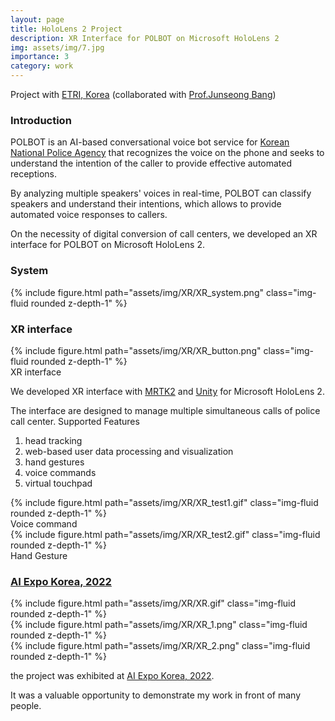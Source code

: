 ```yaml
---
layout: page
title: HoloLens 2 Project
description: XR Interface for POLBOT on Microsoft HoloLens 2
img: assets/img/7.jpg
importance: 3
category: work
---
```


<p class="font-weight-bold">Project with <a href='https://www.etri.re.kr/intro.html'>ETRI, Korea</a> (collaborated with <a href='https://scholar.google.com/citations?user=ls--5v0AAAAJ&hl=en'>Prof.Junseong Bang</a>)</p>

<h3>Introduction</h3>

POLBOT is an AI-based conversational voice bot service for <a href="https://minwon.police.go.kr/">Korean National Police Agency</a> that recognizes the voice on the phone and seeks to understand the intention of the caller to provide effective automated receptions.
 
By analyzing multiple speakers' voices in real-time, POLBOT can classify speakers and understand their intentions, which allows to provide automated voice responses to callers.

<p class="font-weight-bold">On the necessity of digital conversion of call centers, we developed an XR interface for POLBOT on Microsoft HoloLens 2.</p>


<h3>System</h3>
<div class="row justify-content-sm-center">
    <div class="col-sm-12 mt-3 mt-md-0">
        {% include figure.html path="assets/img/XR/XR_system.png" class="img-fluid rounded z-depth-1" %}
    </div>
</div>


<h3>XR interface</h3>
<div class="row justify-content-sm-center">
    <div class="col-sm-12 mt-3 mt-md-0">
        {% include figure.html path="assets/img/XR/XR_button.png" class="img-fluid rounded z-depth-1" %}
    </div>
</div>
<div class="caption">
    XR interface
</div>

We developed XR interface with <a href="https://learn.microsoft.com/en-us/windows/mixed-reality/mrtk-unity/mrtk2/?view=mrtkunity-2022-05">MRTK2</a> and <a href="https://unity.com/">Unity</a> for Microsoft HoloLens 2.



The interface are designed to manage multiple simultaneous calls of police call center.
Supported Features
 1. head tracking
 2. web-based user data processing and visualization
 3. hand gestures
 4. voice commands
 5. virtual touchpad



<div class="row justify-content-sm-center">
    <div class="col-sm-12 mt-3 mt-md-0">
        {% include figure.html path="assets/img/XR/XR_test1.gif" class="img-fluid rounded z-depth-1" %}
    </div>
</div>
<div class="caption">
    Voice command
</div>

<div class="row justify-content-sm-center">
    <div class="col-sm-12 mt-3 mt-md-0">
        {% include figure.html path="assets/img/XR/XR_test2.gif" class="img-fluid rounded z-depth-1" %}
    </div>
</div>
<div class="caption">
    Hand Gesture
</div>



<h3><a href="http://www.aiexpo.co.kr/">AI Expo Korea, 2022</a></h3>

<div class="row justify-content-sm-center">
    <div class="col-sm-12 mt-3 mt-md-0">
        {% include figure.html path="assets/img/XR/XR.gif" class="img-fluid rounded z-depth-1" %}
    </div>
</div>
<div class="row justify-content-sm-center">
    <div class="col-sm-6 mt-3 mt-md-0">
        {% include figure.html path="assets/img/XR/XR_1.png" class="img-fluid rounded z-depth-1" %}
    </div>
    <div class="col-sm-6 mt-3 mt-md-0">
        {% include figure.html path="assets/img/XR/XR_2.png" class="img-fluid rounded z-depth-1" %}
    </div>
</div>

the project was exhibited at <a href="http://www.aiexpo.co.kr/">AI Expo Korea, 2022</a>.

It was a valuable opportunity to demonstrate my work in front of many people.

